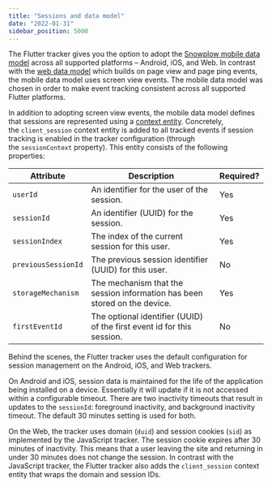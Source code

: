 ```yaml
---
title: "Sessions and data model"
date: "2022-01-31"
sidebar_position: 5000
---
```


The Flutter tracker gives you the option to adopt the [Snowplow mobile data model](/docs/modeling-your-data/the-snowplow-mobile-data-model/index.md) across all supported platforms – Android, iOS, and Web. In contrast with the [web data model](/docs/modeling-your-data/the-snowplow-web-data-model/index.md) which builds on page view and page ping events, the mobile data model uses screen view events. The mobile data model was chosen in order to make event tracking consistent across all supported Flutter platforms.

In addition to adopting screen view events, the mobile data model defines that sessions are represented using a [context entity](https://github.com/snowplow/iglu-central/blob/master/schemas/com.snowplowanalytics.snowplow/client_session/jsonschema/1-0-1). Concretely, the `client_session` context entity is added to all tracked events if session tracking is enabled in the tracker configuration (through the `sessionContext` property). This entity consists of the following properties:

| Attribute           | Description                                                               | Required? |
| ------------------- | ------------------------------------------------------------------------- | --------- |
| `userId`            | An identifier for the user of the session.                                | Yes       |
| `sessionId`         | An identifier (UUID) for the session.                                     | Yes       |
| `sessionIndex`      | The index of the current session for this user.                           | Yes       |
| `previousSessionId` | The previous session identifier (UUID) for this user.                     | No        |
| `storageMechanism`  | The mechanism that the session information has been stored on the device. | Yes       |
| `firstEventId`      | The optional identifier (UUID) of the first event id for this session.    | No        |

Behind the scenes, the Flutter tracker uses the default configuration for session management on the Android, iOS, and Web trackers.

On Android and iOS, session data is maintained for the life of the application being installed on a device. Essentially it will update if it is not accessed within a configurable timeout. There are two inactivity timeouts that result in updates to the `sessionId`: foreground inactivity, and background inactivity timeout. The default 30 minutes setting is used for both.

On the Web, the tracker uses domain (`duid`) and session cookies (`sid`) as implemented by the JavaScript tracker. The session cookie expires after 30 minutes of inactivity. This means that a user leaving the site and returning in under 30 minutes does not change the session. In contrast with the JavaScript tracker, the Flutter tracker also adds the `client_session` context entity that wraps the domain and session IDs.
